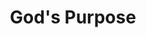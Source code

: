 ---
pid: ns6
title: God's Purpose
location_transcription: 
coordinates: "[-75.1360633, 39.9836215]"
zipcode: '19122'
gen_neighborhood: North Philadelphia
neighborhood: Yorktown,Old Kensington,Jinogi
outside_phl: 
age: '51'
age_range: 50-59
instagram: 
image_file_name: ns_6.jpg
proposal_transcription: I think people as humanitarian should look for positive outlook
  on the face of the Earth. Learn how to get along with people no matter what religion
  or background you come from. We here to fight, get along, discuss differences among
  people in an appropriate manner. Also love one another as God loved us first. Before
  God's creation.
topic: Religion,Unity,Uplifting,Love
topic_summary: 0, 0, 0, 0
type: Other No Form
keywords_other: 
credit: Manio Veloz
image_labels: 
twitter: 
facebook: 
permalink: "/monuments/ns6/"
layout: item-page
---